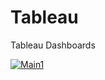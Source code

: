 # Tableau
Tableau Dashboards
<div class='tableauPlaceholder' id='viz1709948577146' style='position: relative'><noscript><a href='#'><img alt='Main1 ' src='https:&#47;&#47;public.tableau.com&#47;static&#47;images&#47;AR&#47;ARMS_viz&#47;Main1&#47;1_rss.png' style='border: none' /></a></noscript><object class='tableauViz'  style='display:none;'><param name='host_url' value='https%3A%2F%2Fpublic.tableau.com%2F' /> <param name='embed_code_version' value='3' /> <param name='site_root' value='' /><param name='name' value='ARMS_viz&#47;Main1' /><param name='tabs' value='no' /><param name='toolbar' value='yes' /><param name='static_image' value='https:&#47;&#47;public.tableau.com&#47;static&#47;images&#47;AR&#47;ARMS_viz&#47;Main1&#47;1.png' /> <param name='animate_transition' value='yes' /><param name='display_static_image' value='yes' /><param name='display_spinner' value='yes' /><param name='display_overlay' value='yes' /><param name='display_count' value='yes' /><param name='language' value='en-GB' /></object></div>                <script type='text/javascript'>                    var divElement = document.getElementById('viz1709948577146');                    var vizElement = divElement.getElementsByTagName('object')[0];                    if ( 

